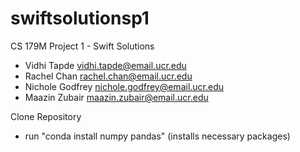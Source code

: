 # swiftsolutionsp1

CS 179M Project 1 - Swift Solutions
- Vidhi Tapde <vidhi.tapde@email.ucr.edu>
- Rachel Chan <rachel.chan@email.ucr.edu>
- Nichole Godfrey <nichole.godfrey@email.ucr.edu>
- Maazin Zubair <maazin.zubair@email.ucr.edu>

Clone Repository
- run "conda install numpy pandas" (installs necessary packages)

